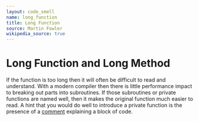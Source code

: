 ```yaml
---
layout: code_smell
name: long_function
title: Long Function
source: Martin Fowler
wikipedia_source: true
---
```


# Long Function and Long Method
If the function is too long then it will often be difficult to read and understand. With a modern compiler then there is little performance impact to breaking out parts into subroutines. If those subroutines or private functions are named well, then it makes the original function much easier to read. A hint that you would do well to introduce a private function is the presence of a [comment](comments.html) explaining a block of code.